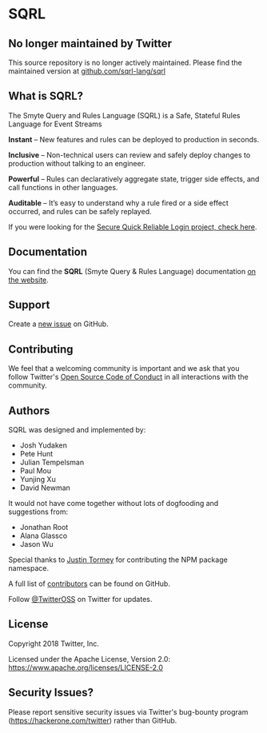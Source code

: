 # SQRL

## No longer maintained by Twitter

This source repository is no longer actively maintained. Please find the maintained version at [github.com/sqrl-lang/sqrl](https://github.com/sqrl-lang/sqrl)

## What is SQRL?

The Smyte Query and Rules Language (SQRL) is a Safe, Stateful Rules Language for Event Streams

**Instant** – New features and rules can be deployed to production in seconds.

**Inclusive** – Non-technical users can review and safely deploy changes to production without talking to an engineer.

**Powerful** – Rules can declaratively aggregate state, trigger side effects, and call functions in other languages.

**Auditable** – It’s easy to understand why a rule fired or a side effect occurred, and rules can be safely replayed.

If you were looking for the [Secure Quick Reliable Login project, check here](https://www.grc.com/sqrl/sqrl.htm).

## Documentation

You can find the **SQRL** (Smyte Query & Rules Language) documentation [on the website](https://twitter.github.io/sqrl).

## Support

Create a [new issue](https://github.com/twitter/sqrl/issues/new) on GitHub.

## Contributing

We feel that a welcoming community is important and we ask that you follow Twitter's
[Open Source Code of Conduct](https://github.com/twitter/code-of-conduct/blob/master/code-of-conduct.md)
in all interactions with the community.

## Authors

SQRL was designed and implemented by:
* Josh Yudaken
* Pete Hunt
* Julian Tempelsman
* Paul Mou
* Yunjing Xu
* David Newman

It would not have come together without lots of dogfooding and suggestions from:
* Jonathan Root
* Alana Glassco
* Jason Wu

Special thanks to [Justin Tormey](https://github.com/jtormey) for contributing the NPM package namespace.

A full list of [contributors](https://github.com/twitter/sqrl/graphs/contributors?type=a) can be found on GitHub.

Follow [@TwitterOSS](https://twitter.com/twitteross) on Twitter for updates.

## License

Copyright 2018 Twitter, Inc.

Licensed under the Apache License, Version 2.0: https://www.apache.org/licenses/LICENSE-2.0

## Security Issues?

Please report sensitive security issues via Twitter's bug-bounty program (https://hackerone.com/twitter) rather than GitHub.
